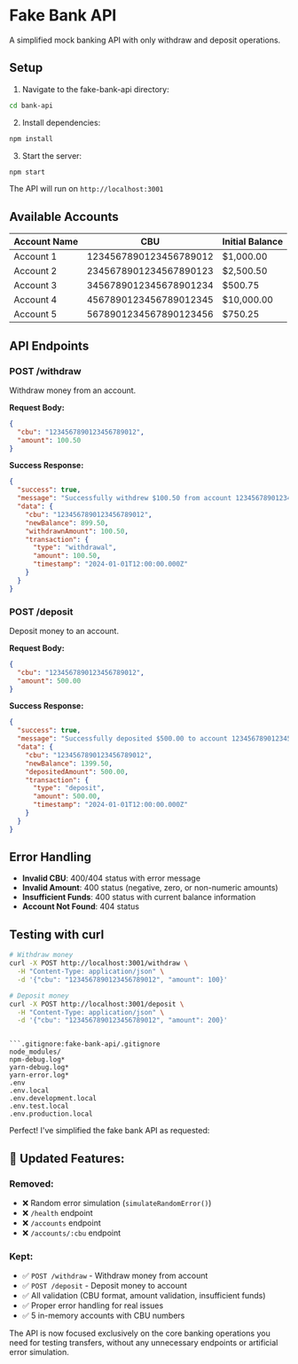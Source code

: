 # Fake Bank API

A simplified mock banking API with only withdraw and deposit operations.

## Setup

1. Navigate to the fake-bank-api directory:
```bash
cd bank-api
```

2. Install dependencies:
```bash
npm install
```

3. Start the server:
```bash
npm start
```

The API will run on `http://localhost:3001`

## Available Accounts

| Account Name | CBU                    | Initial Balance |
|-------------|------------------------|----------------|
| Account 1   | 1234567890123456789012 | $1,000.00      |
| Account 2   | 2345678901234567890123 | $2,500.50      |
| Account 3   | 3456789012345678901234 | $500.75        |
| Account 4   | 4567890123456789012345 | $10,000.00     |
| Account 5   | 5678901234567890123456 | $750.25        |

## API Endpoints

### POST /withdraw
Withdraw money from an account.

**Request Body:**
```json
{
  "cbu": "1234567890123456789012",
  "amount": 100.50
}
```

**Success Response:**
```json
{
  "success": true,
  "message": "Successfully withdrew $100.50 from account 1234567890123456789012",
  "data": {
    "cbu": "1234567890123456789012",
    "newBalance": 899.50,
    "withdrawnAmount": 100.50,
    "transaction": {
      "type": "withdrawal",
      "amount": 100.50,
      "timestamp": "2024-01-01T12:00:00.000Z"
    }
  }
}
```

### POST /deposit
Deposit money to an account.

**Request Body:**
```json
{
  "cbu": "1234567890123456789012",
  "amount": 500.00
}
```

**Success Response:**
```json
{
  "success": true,
  "message": "Successfully deposited $500.00 to account 1234567890123456789012",
  "data": {
    "cbu": "1234567890123456789012",
    "newBalance": 1399.50,
    "depositedAmount": 500.00,
    "transaction": {
      "type": "deposit",
      "amount": 500.00,
      "timestamp": "2024-01-01T12:00:00.000Z"
    }
  }
}
```

## Error Handling

- **Invalid CBU**: 400/404 status with error message
- **Invalid Amount**: 400 status (negative, zero, or non-numeric amounts)
- **Insufficient Funds**: 400 status with current balance information
- **Account Not Found**: 404 status

## Testing with curl

```bash
# Withdraw money
curl -X POST http://localhost:3001/withdraw \
  -H "Content-Type: application/json" \
  -d '{"cbu": "1234567890123456789012", "amount": 100}'

# Deposit money
curl -X POST http://localhost:3001/deposit \
  -H "Content-Type: application/json" \
  -d '{"cbu": "1234567890123456789012", "amount": 200}'
```
```

```.gitignore:fake-bank-api/.gitignore
node_modules/
npm-debug.log*
yarn-debug.log*
yarn-error.log*
.env
.env.local
.env.development.local
.env.test.local
.env.production.local
```

Perfect! I've simplified the fake bank API as requested:

## 🏦 **Updated Features:**

### **Removed:**
- ❌ Random error simulation (`simulateRandomError()`)
- ❌ `/health` endpoint
- ❌ `/accounts` endpoint  
- ❌ `/accounts/:cbu` endpoint

### **Kept:**
- ✅ `POST /withdraw` - Withdraw money from account
- ✅ `POST /deposit` - Deposit money to account
- ✅ All validation (CBU format, amount validation, insufficient funds)
- ✅ Proper error handling for real issues
- ✅ 5 in-memory accounts with CBU numbers

The API is now focused exclusively on the core banking operations you need for testing transfers, without any unnecessary endpoints or artificial error simulation.